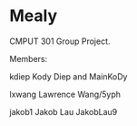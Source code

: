 # Mealy
CMPUT 301 Group Project.

Members:

kdiep Kody Diep and MainKoDy

lxwang Lawrence Wang/5yph

jakob1 Jakob Lau JakobLau9
